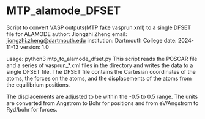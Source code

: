 # MTP_alamode_DFSET

Script to convert VASP outputs(MTP fake vasprun.xml) to a single DFSET file for ALAMODE
author: Jiongzhi Zheng
email: jiongzhi.zheng@dartmouth.edu
institution: Dartmouth College
date: 2024-11-13
version: 1.0

usage: python3 mtp_to_alamode_dfset.py
This script reads the POSCAR file and a series of vasprun_*.xml files in the directory and writes the data to a single DFSET file.
The DFSET file contains the Cartesian coordinates of the atoms, the forces on the atoms, 
and the displacements of the atoms from the equilibrium positions.

The displacements are adjusted to be within the -0.5 to 0.5 range.
The units are converted from Angstrom to Bohr for positions and from eV/Angstrom to Ryd/bohr for forces.
